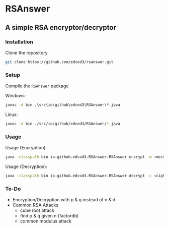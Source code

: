 # RSAnswer
## A simple RSA encryptor/decryptor


### Installation
Clone the repository

```bash
git clone https://github.com/edcod3/rsanswer.git
```

### Setup

Compile the `RSAnswer` package

Windows:
```bat
javac -d bin .\src\io\github\edcod3\RSAnswer\*.java
```

Linux:
```bash
javac -d bin ./src/io/github/edcod3/RSAnswer/*.java
```

### Usage

Usage (Encryption):
```bash 
java -classpath bin io.github.edcod3.RSAnswer.RSAnswer encrypt -m <message> -e <exponent> [-n <modulus>|-p P -q Q]
```

Usage (Decryption): 
```bash
java -classpath bin io.github.edcod3.RSAnswer.RSAnswer decrypt -c <ciphertext> [-d <private key> -n <modulus>|-p P -q Q]
```

### To-Do

- Encryption/Decryption with p & q instead of n & d
- Common RSA Attacks
    - cube root attack
    - find p & q given n (factordb)
    - common modulus attack